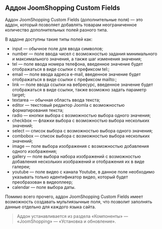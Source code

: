 ## Аддон JoomShopping Custom Fields

Аддон JoomShopping Custom Fields (дополнительные поля) — это аддон, который позволяет добавлять товарам неограниченное количество дополнительных полей разного типа.

В аддоне доступны такие типы полей как:

- input — обычное поле для ввода символов;
- number — поле ввода чисел с возможностью задания минимального и максимального значения, а также шаг изменения значения;
- tel — поле ввода номера телефона, введенное значение будет отображаться в виде ссылки с префиксом tel:;
- email — поле ввода адреса e-mail, введенное значение будет отображаться в виде ссылки с префиксом mailto:;
- link — поле ввода ссылки на вебресурс, введенное значение будет отображаться в виде ссылки, также возможно задать параметр target;
- textarea — обычная область ввода текста;
- editor — текстовый редактор Joomla с возможностью форматирования текста;
- radio — кнопки выбора с возможностью выбора одного значения;
- checkbox — флажки выбора с возможностью выбора нескольких значений;
- select — список выбора с возможностью выбора одного значения;
- combobox — список выбора с возможностью выбора нескольких значений;
- image — поле выбора изображения с возможностью добавления одного изображения;
- gallery — поле выбора набора изображений с возможностью добавления нескольких изображений и отображения их в виде галереи;
- youtube — поле видео с канала Youtube, в данное поле необходимо указывать только идентификатор видео, который будет преобразован в видеоплеер;
- calendar — поле выбора даты.

Помимо всего прочего, аддон JoomShopping Custom Fields имеет возможность создавать мультиязычные поля, что позволит заполнять данные отдельно для каждого языка сайта.

> Аддон устанавливается из раздела «Компоненты» — «JoomShopping» — «Установка и обновление».